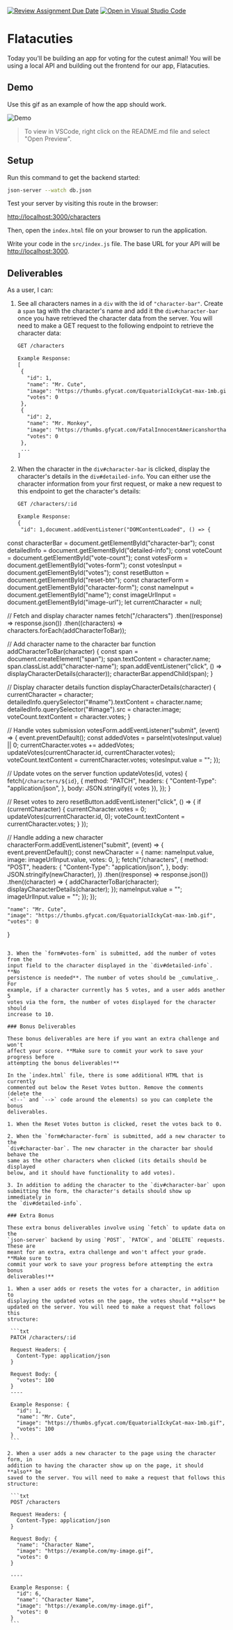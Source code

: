 [![Review Assignment Due Date](https://classroom.github.com/assets/deadline-readme-button-22041afd0340ce965d47ae6ef1cefeee28c7c493a6346c4f15d667ab976d596c.svg)](https://classroom.github.com/a/-R948yT9)
[![Open in Visual Studio Code](https://classroom.github.com/assets/open-in-vscode-2e0aaae1b6195c2367325f4f02e2d04e9abb55f0b24a779b69b11b9e10269abc.svg)](https://classroom.github.com/online_ide?assignment_repo_id=18807217&assignment_repo_type=AssignmentRepo)
# Flatacuties

Today you'll be building an app for voting for the cutest animal! You will be
using a local API and building out the frontend for our app, Flatacuties.

## Demo

Use this gif as an example of how the app should work.

![Demo](assets/demo.gif)

> To view in VSCode, right click on the README.md file and select "Open Preview".

## Setup

Run this command to get the backend started:

```sh
json-server --watch db.json
```

Test your server by visiting this route in the browser:

[http://localhost:3000/characters](http://localhost:3000/characters)

Then, open the `index.html` file on your browser to run the application.

Write your code in the `src/index.js` file. The base URL for your API will be
[http://localhost:3000](http://localhost:3000).

## Deliverables

As a user, I can:

1. See all characters names in a `div` with the id of `"character-bar"`. Create
   a `span` tag with the character's name and add it the `div#character-bar`
   once you have retrieved the character data from the server. You will need to
   make a GET request to the following endpoint to retrieve the character data:

   ```txt
   GET /characters

   Example Response:
   [
    {
      "id": 1,
      "name": "Mr. Cute",
      "image": "https://thumbs.gfycat.com/EquatorialIckyCat-max-1mb.gif",
      "votes": 0
    },
    {
      "id": 2,
      "name": "Mr. Monkey",
      "image": "https://thumbs.gfycat.com/FatalInnocentAmericanshorthair-max-1mb.gif",
      "votes": 0
    },
    ...
   ]
   ```

2. When the character in the `div#character-bar` is clicked, display the
   character's details in the `div#detailed-info`. You can either use the
   character information from your first request, or make a new request to this
   endpoint to get the character's details:

   ```txt
   GET /characters/:id

   Example Response:
   {
    "id": 1,document.addEventListener("DOMContentLoaded", () => {
  const characterBar = document.getElementById("character-bar");
  const detailedInfo = document.getElementById("detailed-info");
  const voteCount = document.getElementById("vote-count");
  const votesForm = document.getElementById("votes-form");
  const votesInput = document.getElementById("votes");
  const resetButton = document.getElementById("reset-btn");
  const characterForm = document.getElementById("character-form");
  const nameInput = document.getElementById("name");
  const imageUrlInput = document.getElementById("image-url");
  let currentCharacter = null;

  // Fetch and display character names
  fetch("/characters")
    .then((response) => response.json())
    .then((characters) => characters.forEach(addCharacterToBar));

  // Add character name to the character bar
  function addCharacterToBar(character) {
    const span = document.createElement("span");
    span.textContent = character.name;
    span.classList.add("character-name");
    span.addEventListener("click", () => displayCharacterDetails(character));
    characterBar.appendChild(span);
  }

  // Display character details
  function displayCharacterDetails(character) {
    currentCharacter = character;
    detailedInfo.querySelector("#name").textContent = character.name;
    detailedInfo.querySelector("#image").src = character.image;
    voteCount.textContent = character.votes;
  }

  // Handle votes submission
  votesForm.addEventListener("submit", (event) => {
    event.preventDefault();
    const addedVotes = parseInt(votesInput.value) || 0;
    currentCharacter.votes += addedVotes;
    updateVotes(currentCharacter.id, currentCharacter.votes);
    voteCount.textContent = currentCharacter.votes;
    votesInput.value = "";
  });

  // Update votes on the server
  function updateVotes(id, votes) {
    fetch(`/characters/${id}`, {
      method: "PATCH",
      headers: {
        "Content-Type": "application/json",
      },
      body: JSON.stringify({ votes }),
    });
  }

  // Reset votes to zero
  resetButton.addEventListener("click", () => {
    if (currentCharacter) {
      currentCharacter.votes = 0;
      updateVotes(currentCharacter.id, 0);
      voteCount.textContent = currentCharacter.votes;
    }
  });

  // Handle adding a new character
  characterForm.addEventListener("submit", (event) => {
    event.preventDefault();
    const newCharacter = {
      name: nameInput.value,
      image: imageUrlInput.value,
      votes: 0,
    };
    fetch("/characters", {
      method: "POST",
      headers: {
        "Content-Type": "application/json",
      },
      body: JSON.stringify(newCharacter),
    })
      .then((response) => response.json())
      .then((character) => {
        addCharacterToBar(character);
        displayCharacterDetails(character);
      });
    nameInput.value = "";
    imageUrlInput.value = "";
  });
});

    "name": "Mr. Cute",
    "image": "https://thumbs.gfycat.com/EquatorialIckyCat-max-1mb.gif",
    "votes": 0
   }
   ```

3. When the `form#votes-form` is submitted, add the number of votes from the
   input field to the character displayed in the `div#detailed-info`. **No
   persistence is needed**. The number of votes should be _cumulative_. For
   example, if a character currently has 5 votes, and a user adds another 5
   votes via the form, the number of votes displayed for the character should
   increase to 10.

### Bonus Deliverables

These bonus deliverables are here if you want an extra challenge and won't
affect your score. **Make sure to commit your work to save your progress before
attempting the bonus deliverables!**

In the `index.html` file, there is some additional HTML that is currently
commented out below the Reset Votes button. Remove the comments (delete the
`<!--` and `-->` code around the elements) so you can complete the bonus
deliverables.

1. When the Reset Votes button is clicked, reset the votes back to 0.

2. When the `form#character-form` is submitted, add a new character to the
   `div#character-bar`. The new character in the character bar should behave the
   same as the other characters when clicked (its details should be displayed
   below, and it should have functionality to add votes).

3. In addition to adding the character to the `div#character-bar` upon
   submitting the form, the character's details should show up immediately in
   the `div#detailed-info`.

### Extra Bonus

These extra bonus deliverables involve using `fetch` to update data on the
`json-server` backend by using `POST`, `PATCH`, and `DELETE` requests. These are
meant for an extra, extra challenge and won't affect your grade. **Make sure to
commit your work to save your progress before attempting the extra bonus
deliverables!**

1. When a user adds or resets the votes for a character, in addition to
   displaying the updated votes on the page, the votes should **also** be
   updated on the server. You will need to make a request that follows this
   structure:

    ```txt
    PATCH /characters/:id

    Request Headers: {
      Content-Type: application/json
    }

    Request Body: {
      "votes": 100
    }
    ----

    Example Response: {
      "id": 1,
      "name": "Mr. Cute",
      "image": "https://thumbs.gfycat.com/EquatorialIckyCat-max-1mb.gif",
      "votes": 100
    }
    ```

2. When a user adds a new character to the page using the character form, in
   addition to having the character show up on the page, it should **also** be
   saved to the server. You will need to make a request that follows this
   structure:

    ```txt
    POST /characters

    Request Headers: {
      Content-Type: application/json
    }

    Request Body: {
      "name": "Character Name",
      "image": "https://example.com/my-image.gif",
      "votes": 0
    }

    ----

    Example Response: {
      "id": 6,
      "name": "Character Name",
      "image": "https://example.com/my-image.gif",
      "votes": 0
    }
    ```
